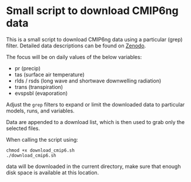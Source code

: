 # Small script to download CMIP6ng data

This is a small script to download CMIP6ng data using a particular (grep) filter. Detailed data descriptions can be found on [Zenodo](https://zenodo.org/records/3734128).

The focus will be on daily values of the below variables:

- pr (precip)
- tas (surface air temperature)
- rlds / rsds (long wave and shortwave downwelling radiation)
- trans (transpiration)
- evspsbl (evaporation)

Adjust the `grep` filters to expand or limit the downloaded data to particular models, runs, and variables.

Data are appended to a download list, which is then used to grab only the selected files.

When calling the script using:
```
chmod +x download_cmip6.sh
./download_cmip6.sh
```

data will be downloaded in the current directory, make sure that enough disk space is available at this location.
